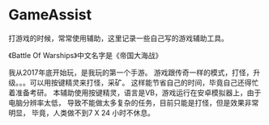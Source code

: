 # GameAssist
打游戏的时候，常常使用辅助，这里记录一些自己写的游戏辅助工具。

《Battle Of Warships》中文名字是《帝国大海战》

我从2017年底开始玩，是我玩的第一个手游。
游戏跟传奇一样的模式，打怪，升级。。。可以用按键精灵来打怪，采矿。
这样能节省自己的时间，毕竟自己还得忙着准备考研。
本辅助使用按键精灵，语言是VB，游戏运行在安卓模拟器上，由于电脑分辨率太低，
导致不能做太多复杂的任务，目前只能是打怪，但是效果非常明显，
毕竟，人类做不到7 X 24 小时不休息。

